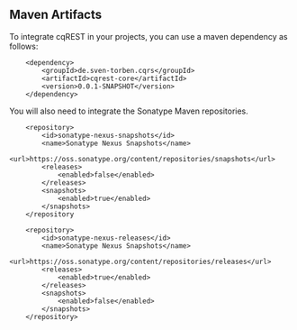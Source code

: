 ## Maven Artifacts

To integrate cqREST in your projects, you can use a maven dependency as follows:

```
    <dependency>
        <groupId>de.sven-torben.cqrs</groupId>
        <artifactId>cqrest-core</artifactId>
        <version>0.0.1-SNAPSHOT</version>
    </dependency>
```

You will also need to integrate the Sonatype Maven repositories. 

```
    <repository>
        <id>sonatype-nexus-snapshots</id>
        <name>Sonatype Nexus Snapshots</name>
        <url>https://oss.sonatype.org/content/repositories/snapshots</url>
        <releases>
            <enabled>false</enabled>
        </releases>
        <snapshots>
            <enabled>true</enabled>
        </snapshots>
    </repository
    
    <repository>
        <id>sonatype-nexus-releases</id>
        <name>Sonatype Nexus Snapshots</name>
        <url>https://oss.sonatype.org/content/repositories/releases</url>
        <releases>
            <enabled>true</enabled>
        </releases>
        <snapshots>
            <enabled>false</enabled>
        </snapshots>
    </repository>
```